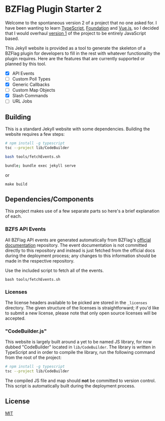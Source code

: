 # BZFlag Plugin Starter 2

Welcome to the spontaneous version 2 of a project that no one asked for. I have been wanting to learn [TypeScript](https://www.typescriptlang.org/), [Foundation](http://foundation.zurb.com/) and [Vue.js](https://vuejs.org/), so I decided that I would overhaul [version 1](https://github.com/allejo/bzflagPluginStarter) of the project to be entirely JavaScript based.

This Jekyll website is provided as a tool to generate the skeleton of a BZFlag plugin for developers to fill in the rest with whatever functionality the plugin requires. Here are the features that are currently supported or planned by this tool.

- [x] API Events
- [ ] Custom Poll Types
- [x] Generic Callbacks
- [ ] Custom Map Objects
- [x] Slash Commands
- [ ] URL Jobs

## Building

This is a standard Jekyll website with some dependencies. Building the website requires a few steps:

```bash
# npm install -g typescript
tsc --project lib/CodeBuilder

bash tools/fetchEvents.sh

bundle; bundle exec jekyll serve
```

or

```
make build
```

## Dependencies/Components

This project makes use of a few separate parts so here's a brief explanation of each.

### BZFS API Events

All BZFlag API events are generated automatically from BZFlag's [official documentation](https://github.com/BZFlag-Dev/bzflag.org/tree/master/_documentation) repository. The event documentation is not committed directly to this repository and instead is just fetched from the official docs during the deployment process; any changes to this information should be made in the respective repository.

Use the included script to fetch all of the events.

```
bash tools/fetchEvents.sh
```

### Licenses

The license headers available to be picked are stored in the `_licenses` directory. The given structure of the licenses is straightforward; if you'd like to submit a new license, please note that only open source licenses will be accepted.

### "CodeBuilder.js"

This website is largely built around a yet to be named JS library, for now dubbed "CodeBuilder" located in `lib/CodeBuilder`. The library is written in TypeScript and in order to compile the library, run the following command from the root of the project:

```bash
# npm install -g typescript
tsc --project lib/CodeBuilder
```

The compiled JS file and map should **not** be committed to version control. This script is automatically built during the deployment process.

## License

[MIT](https://github.com/allejo/bzflagPluginStarter2/blob/master/LICENSE.md)
